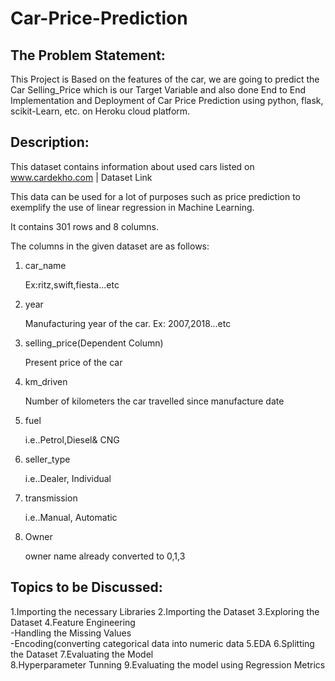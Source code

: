 # Car-Price-Prediction


## The Problem Statement: 

This Project is Based on the features of the car, we are going to predict the Car Selling_Price which is our Target Variable and also done End to End Implementation and Deployment of Car Price Prediction using python, flask, scikit-Learn, etc. on Heroku cloud platform.


## Description: 

This dataset contains information about used cars listed on www.cardekho.com | Dataset Link

This data can be used for a lot of purposes such as price prediction to exemplify the use of linear regression in Machine Learning.

It contains 301 rows and 8 columns.

The columns in the given dataset are as follows:


1. car_name

    Ex:ritz,swift,fiesta...etc 

2. year 
 
    Manufacturing year of the car. Ex: 2007,2018...etc 

3. selling_price(Dependent Column) 
 
     Present price of the car

4. km_driven 
 
    Number of kilometers the car travelled since manufacture date

5. fuel 

    i.e..Petrol,Diesel& CNG 

6. seller_type
 
    i.e..Dealer, Individual 

7. transmission 
 
    i.e..Manual, Automatic 

8. Owner 
    
    owner name already converted to 0,1,3   


## Topics to be Discussed: 

1.Importing the necessary Libraries 
2.Importing the Dataset 
3.Exploring the Dataset
4.Feature Engineering     
     -Handling the Missing Values     
     -Encoding(converting categorical data into numeric data
5.EDA 
6.Splitting the Dataset 
7.Evaluating the Model  
8.Hyperparameter Tunning 
9.Evaluating the model using Regression Metrics
